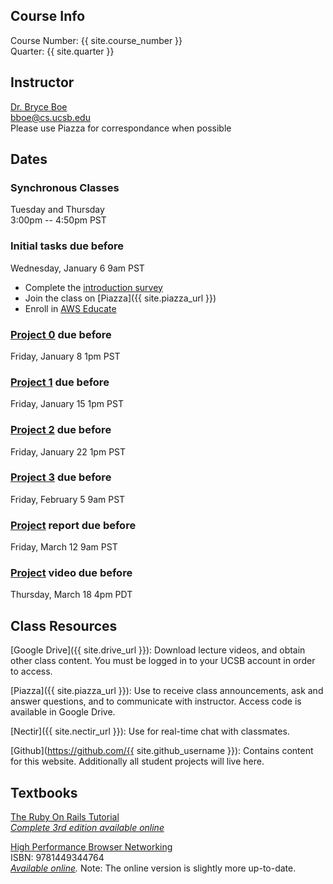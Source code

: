 ## Course Info

Course Number: {{ site.course_number }}  
Quarter: {{ site.quarter }}

## Instructor

[Dr. Bryce Boe](https://sites.cs.ucsb.edu/~bboe/)  
[bboe@cs.ucsb.edu](mailto:bboe@cs.ucsb.edu)  
Please use Piazza for correspondance when possible

## Dates

### Synchronous Classes

Tuesday and Thursday  
3:00pm -- 4:50pm PST

### Initial tasks due before

Wednesday, January 6 9am PST

- Complete the [introduction survey](https://forms.gle/r9ksf1X9k7162mhdA)
- Join the class on [Piazza]({{ site.piazza_url }})
- Enroll in [AWS Educate](https://www.awseducate.com/Registration?apptype=student&courseview=true)

### [Project 0](/project0) due before

Friday, January 8 1pm PST

### [Project 1](/project1) due before

Friday, January 15 1pm PST

### [Project 2](/project2) due before

Friday, January 22 1pm PST

### [Project 3](/project3) due before

Friday, February 5 9am PST

### [Project](/project#report) report due before

Friday, March 12 9am PST

### [Project](/project#video) video due before

Thursday, March 18 4pm PDT

## Class Resources

[Google Drive]({{ site.drive_url }}): Download lecture videos, and obtain other class content. You must be logged in to your UCSB account in order to access.

[Piazza]({{ site.piazza_url }}): Use to receive class announcements, ask and answer questions, and to communicate with instructor. Access code is available in Google Drive.

[Nectir]({{ site.nectir_url }}): Use for real-time chat with classmates.

[Github](https://github.com/{{ site.github_username }}): Contains content for this website. Additionally all student projects will live here.

## Textbooks

[The Ruby On Rails Tutorial](https://www.railstutorial.org/book)  
_[Complete 3rd edition available online](https://3rd-edition.railstutorial.org/book)_

[High Performance Browser Networking](https://www.amazon.com/High-Performance-Browser-Networking-performance/dp/1449344763)  
ISBN: 9781449344764  
_[Available online](https://hpbn.co/)._
Note: The online version is slightly more up-to-date.
